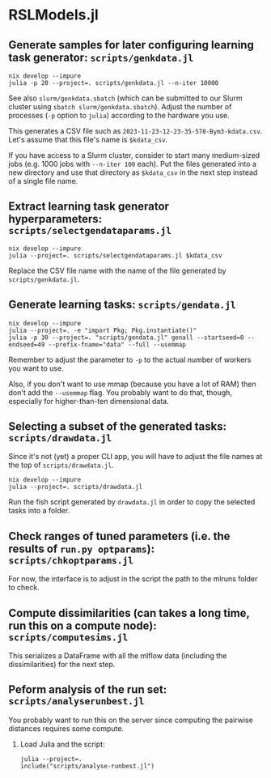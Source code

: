 # RSLModels.jl


## Generate samples for later configuring learning task generator: `scripts/genkdata.jl`


```
nix develop --impure
julia -p 20 --project=. scripts/genkdata.jl --n-iter 10000
```


See also `slurm/genkdata.sbatch` (which can be submitted to our Slurm cluster
using `sbatch slurm/genkdata.sbatch`). Adjust the number of processes (`-p`
option to `julia`) according to the hardware you use.


This generates a CSV file such as `2023-11-23-12-23-35-578-Bym3-kdata.csv`.
Let's assume that this file's name is `$kdata_csv`.


If you have access to a Slurm cluster, consider to start many medium-sized jobs
(e.g. 1000 jobs with `--n-iter 100` each). Put the files generated into a new
directory and use that directory as `$kdata_csv` in the next step instead of a
single file name.


## Extract learning task generator hyperparameters: `scripts/selectgendataparams.jl`


```
nix develop --impure
julia --project=. scripts/selectgendataparams.jl $kdata_csv
```


Replace the CSV file name with the name of the file generated by `scripts/genkdata.jl`.


## Generate learning tasks: `scripts/gendata.jl`

```
nix develop --impure
julia --project=. -e "import Pkg; Pkg.instantiate()"
julia -p 30 --project=. "scripts/gendata.jl" genall --startseed=0 --endseed=49 --prefix-fname="data" --full --usemmap
```

Remember to adjust the parameter to `-p` to the actual number of workers you want to use.


Also, if you don't want to use mmap (because you have a lot of RAM) then don't
add the `--usemmap` flag. You probably want to do that, though, especially for
higher-than-ten dimensional data.


## Selecting a subset of the generated tasks: `scripts/drawdata.jl`


Since it's not (yet) a proper CLI app, you will have to adjust the file names at
the top of `scripts/drawdata.jl`.


```
nix develop --impure
julia --project=. scripts/drawdata.jl
```


Run the fish script generated by `drawdata.jl` in order to copy the selected
tasks into a folder.


## Check ranges of tuned parameters (i.e. the results of `run.py optparams`): `scripts/chkoptparams.jl`


For now, the interface is to adjust in the script the path to the mlruns folder
to check.


## Compute dissimilarities (can takes a long time, run this on a compute node): `scripts/computesims.jl`


This serializes a DataFrame with all the mlflow data (including the
dissimilarities) for the next step.


## Peform analysis of the run set: `scripts/analyserunbest.jl`


You probably want to run this on the server since computing the pairwise
distances requires some compute.


1. Load Julia and the script:
   ```
   julia --project=.
   include("scripts/analyse-runbest.jl")
   ```
